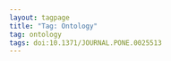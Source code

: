 ```yaml
---
layout: tagpage
title: "Tag: Ontology"
tag: ontology
tags: doi:10.1371/JOURNAL.PONE.0025513
---
```

